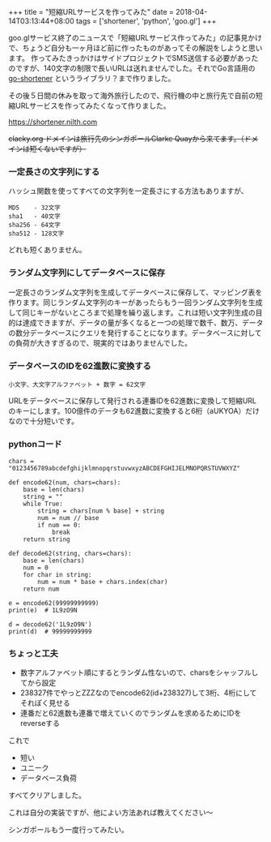 +++
title = "短縮URLサービスを作ってみた"
date = 2018-04-14T03:13:44+08:00
tags = ['shortener', 'python', 'goo.gl']
+++

goo.glサービス終了のニュースで「短縮URLサービス作ってみた」の記事見かけで、ちょうど自分も一ヶ月ほど前に作ったものがあってその解説をしようと思います。
作ってみたきっかけはサイドプロジェクトでSMS送信する必要があったのですが、140文字の制限で長いURLは送れませんでした。それでGo言語用の [go-shortener](https://github.com/dongri/go-shortener) というライブラリ？まで作りました。

その後５日間の休みを取って海外旅行したので、飛行機の中と旅行先で自前の短縮URLサービスを作ってみたくなって作りました。

https://shortener.nilth.com

~~clacky.org ドメインは旅行先のシンガポールClarke Quayから来てます。（ドメインは短くないですが）~~

### 一定長さの文字列にする
ハッシュ関数を使ってすべての文字列を一定長さにする方法もありますが、

```
MD5    - 32文字
sha1   - 40文字
sha256 - 64文字
sha512 - 128文字
```

どれも短くありません。

### ランダム文字列にしてデータベースに保存
一定長さのランダム文字列を生成してデータベースに保存して、マッピング表を作ります。同じランダム文字列のキーがあったらもう一回ランダム文字列を生成して同じキーがないところまで処理を繰り返します。これは短い文字列生成の目的は達成できますが、データの量が多くなると一つの処理で数千、数万、データの数分データベースにクエリを発行することになります。データベースに対しての負荷が大きすぎるので、現実的ではありませんでした。

### データベースのIDを62進数に変換する
`小文字、大文字アルファベット + 数字 = 62文字`

URLをデータベースに保存して発行される連番IDを62進数に変換して短縮URLのキーにします。100億件のデータも62進数に変換すると6桁（aUKYOA）だけなので十分短いです。

### pythonコード

```
chars = "0123456789abcdefghijklmnopqrstuvwxyzABCDEFGHIJELMNOPQRSTUVWXYZ"

def encode62(num, chars=chars):
    base = len(chars)
    string = ""
    while True:
        string = chars[num % base] + string
        num = num // base
        if num == 0:
            break
    return string

def decode62(string, chars=chars):
    base = len(chars)
    num = 0
    for char in string:
        num = num * base + chars.index(char)
    return num

e = encode62(99999999999)
print(e)  # 1L9zO9N

d = decode62('1L9zO9N')
print(d)  # 99999999999
```

### ちょっと工夫

* 数字アルファベット順にするとランダム性ないので、charsをシャッフルしてから設定
* 238327件でやっとZZZなのでencode62(id+238327)して3桁、4桁にしてそれぽく見せる
* 連番だと62進数も連番で増えていくのでランダムを求めるためにIDをreverseする

これで

* 短い
* ユニーク
* データベース負荷

すべてクリアしました。

これは自分の実装ですが、他によい方法あれば教えてください〜

シンガポールもう一度行ってみたい。